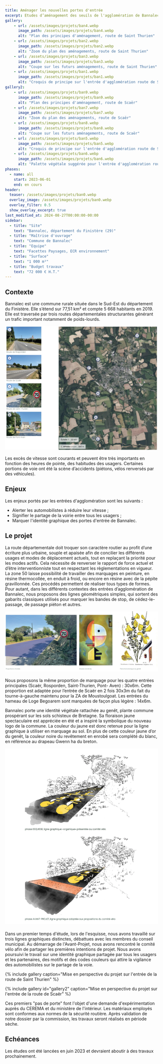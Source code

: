 ```yaml
---
title: Aménager les nouvelles portes d'entrée
excerpt: Etudes d’aménagement des seuils de l'agglomération de Bannalec
gallery:
    - url: /assets/images/projets/ban4.webp
      image_path: /assets/images/projets/ban4.webp
      alt: "Plan des principes d'aménagement, route de Saint Thurien"
    - url: /assets/images/projets/ban2.webp
      image_path: /assets/images/projets/ban2.webp
      alt: "Zoom du plan des aménagements, route de Saint Thurien"
    - url: /assets/images/projets/ban3.webp
      image_path: /assets/images/projets/ban3.webp
      alt: "Coupe sur les futurs aménagements, route de Saint Thurien"
    - url: /assets/images/projets/ban1.webp
      image_path: /assets/images/projets/ban1.webp
      alt: "Croquis de principe sur l'entrée d'agglomération route de Saint Thurien"
gallery2:
    - url: /assets/images/projets/ban9.webp
      image_path: /assets/images/projets/ban9.webp
      alt: "Plan des principes d'aménagement, route de Scaër"
    - url: /assets/images/projets/ban7.webp
      image_path: /assets/images/projets/ban7.webp
      alt: "Zoom du plan des aménagements, route de Scaër"
    - url: /assets/images/projets/ban8.webp
      image_path: /assets/images/projets/ban8.webp
      alt: "Coupe sur les futurs aménagements, route de Scaër"
    - url: /assets/images/projets/ban5.webp
      image_path: /assets/images/projets/ban5.webp
      alt: "Croquis de principe sur l'entrée d'agglomération route de Scaër"
    - url: /assets/images/projets/ban6.webp
      image_path: /assets/images/projets/ban6.webp
      alt: "Palette végétale suggérée pour l'entrée d'agglomération route de Scaër"
phases:
  - name: all
    start: 2023-06-01
    end: en cours
header:
  teaser: /assets/images/projets/ban0.webp
  overlay_image: /assets/images/projets/ban0.webp
  overlay_filter: 0.5
  show_overlay_excerpt: true
last_modified_at: 2024-08-27T00:00:00-00:00
sidebar:
  - title: "Site"
    text: "Bannalec, département du Finistère (29)"
  - title: "Maîtrise d'ouvrage"
    text: "Commune de Bannalec"
  - title: "Equipe"
    text: "Facettes Paysages, ECR environnement"
  - title: "Surface"
    text: "1 000 m²"
  - title: "Budget travaux"
    text: "72 000 € H.T."
---
```

## Contexte

Bannalec est une commune rurale située dans le Sud-Est du département du Finistère. Elle s’étend sur 77,51 km² et compte 5 668 habitants en 2019.
Elle est traversée par trois routes départementales structurantes générant un trafic important notamment de poids-lourds.

![vue aérienne de l'agglomération de Bannalec](/assets/images/projets/ban13.webp)

Les excès de vitesse sont courants et peuvent être très importants en fonction des heures de pointe, des habitudes des usagers. Certaines portions de voie ont été la scène d’accidents (piétons, vélos renversés par des véhicules).

## Enjeux

Les enjeux portés par les entrées d'agglomération sont les suivants : 
* Alerter les automobilistes à réduire leur vitesse ;
* Signifier le partage de la voirie entre tous les usagers ;
* Marquer l'identité graphique des portes d'entrée de Bannalec.

## Le projet

La route départementale doit troquer son caractère routier au profit d’une écriture plus urbaine, souple et apaisée afin de concilier les différents usages et modes de déplacement actuels, tout en replaçant la priorité pour les modes actifs. Cela nécessite de renverser le rapport de force actuel et d’être interventionniste tout en respectant les règlementations en vigueur.
La zone 50 laisse possibilité de travailler des marquages en peinture, en résine thermocollée, en enduit à froid, ou encore en résine avec de la
pépite gravillonnée. Ces procédés permettent de réaliser tous types de formes. Pour autant, dans les différents contextes des entrées d’agglomération de Bannalec, nous proposons des lignes géométriques simples, qui sortent des gabarits classiques utilisés pour marquer les bandes de stop, de cédez-le-passage, de passage piéton et autres.

![images de référence pour les futurs marquages](/assets/images/projets/ban12.webp)

Nous proposons la même proportion de marquage pour les quatre entrées principales (Scaër, Rosporden, Saint-Thurien, Pont- Aven) : 30x6m. Cette proportion est adaptée pour l’entrée de Scaër en 2 fois 30x3m du fait du tourne-à-gauche maintenu pour la ZA de Moustoulgoat.
Les entrées du hameau de Loge Begoarem sont marquées de façon plus légère : 14x6m.

Bannalec porte une identité végétale rattachée au genêt, plante commune prospérant sur les sols schisteux de Bretagne. 
Sa floraison jaune spectaculaire est appréciée en été et a inspiré la symbolique du nouveau logo de la commune. La couleur du jaune est donc retenue pour la ligne graphique à utiliser en marquage au sol.
En plus de cette couleur jaune d’or du genêt, la couleur noire du revêtement en enrobé sera complété du blanc, en référence au drapeau Gwenn ha du breton.

![évolution de la ligne graphique au cours de l'étude](/assets/images/projets/ban11.webp)

Dans un premier temps d'étude, lors de l'esquisse, nous avons travaillé sur trois lignes graphiques distinctes, débattues avec les membres du conseil municipal.
Au démarrage de l'Avant-Projet, nous avons rencontré le comité vélo afin de partager les premières intentions de projet.
Nous avons poursuivi le travail sur une identité graphique partagée par tous les usagers et les partenaires, des motifs et des codes couleurs qui attire la vigilance des automobilistes sur le partage de la voie.

{% include gallery caption="Mise en perspective du projet sur l'entrée de la route de Saint Thurien" %}

{% include gallery id="gallery2" caption="Mise en perspective du projet sur l'entrée de la route de Scaër" %}

Ces premiers "pas de porte" font l'objet d'une demande d'expérimentation auprès du CEREMA et du ministère de l'intérieur. 
Les matériaux employés sont conformes aux normes de la sécurité routière. Après validation de notre dossier par la commission, les travaux seront réalisés en période sèche.

## Echéances

Les études ont été lancées en juin 2023 et devraient aboutir à des travaux prochainement.


